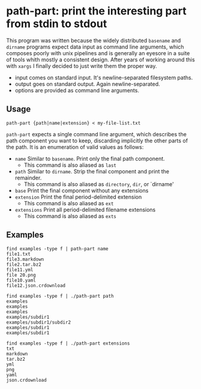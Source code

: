# path-part: print the interesting part from stdin to stdout

This program was written because the widely distributed `basename` and `dirname` programs expect data input as command line arguments, which composes poorly with unix pipelines and is generally an eyesore in a suite of tools whith mostly a consistent design. After years of working around this with `xargs` I finally decided to just write them the proper way.

- input comes on standard input. It's newline-separated filesystem paths.
- output goes on standard output. Again newline-separated.
- options are provided as command line arguments.


## Usage

`path-part {path|name|extension} < my-file-list.txt`

`path-part` expects a single command line argument, which describes the path component you want to keep, discarding implicitly the other parts of the path. It is an enumeration of valid values as follows:

* `name` Similar to `basename`. Print only the final path component.
  * This command is also aliased as `last`
* `path` Similar to `dirname`. Strip the final component and print the remainder.
  * This command is also aliased as `directory`, `dir`, or `dirname'
* `base` Print the final component without any extensions
* `extension` Print the final period-delimited extension
  * This command is also aliased as `ext`
* `extensions` Print all period-delimited filename extensions
  * This command is also aliased as `exts`

## Examples

```
find examples -type f | path-part name
file1.txt
file3.markdown
file2.tar.bz2
file11.yml
file 20.png
file10.yaml
file12.json.crdownload
```


```
find examples -type f | ./path-part path
examples
examples
examples
examples/subdir1
examples/subdir1/subdir2
examples/subdir1
examples/subdir1
```

```
find examples -type f | ./path-part extensions
txt
markdown
tar.bz2
yml
png
yaml
json.crdownload
```
